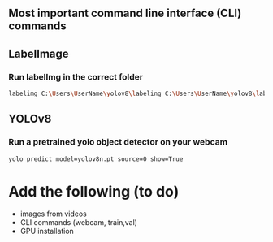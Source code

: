 ## Most important command line interface (CLI) commands

## LabelImage
### Run labelImg in the correct folder
   ```bash
   labelimg C:\Users\UserName\yolov8\labeling C:\Users\UserName\yolov8\labeling\predefined_classes.txt 
   ```
## YOLOv8
### Run a pretrained yolo object detector on your webcam
   ```bash
   yolo predict model=yolov8n.pt source=0 show=True
   ```

# Add the following (to do)

- images from videos
- CLI commands (webcam, train,val)
- GPU installation
